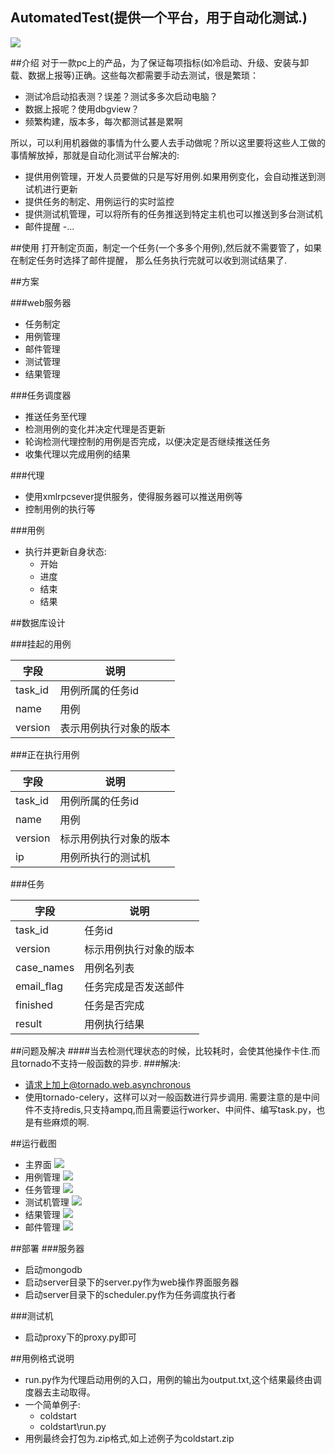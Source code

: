 ## AutomatedTest(提供一个平台，用于自动化测试.)
![](http://7xk7ho.com1.z0.glb.clouddn.com/automate.jpg)

##介绍
对于一款pc上的产品，为了保证每项指标(如冷启动、升级、安装与卸载、数据上报等)正确。这些每次都需要手动去测试，很是繁琐：
- 测试冷启动掐表测？误差？测试多多次启动电脑？
- 数据上报呢？使用dbgview？
- 频繁构建，版本多，每次都测试甚是累啊

所以，可以利用机器做的事情为什么要人去手动做呢？所以这里要将这些人工做的事情解放掉，那就是自动化测试平台解决的:
- 提供用例管理，开发人员要做的只是写好用例.如果用例变化，会自动推送到测试机进行更新
- 提供任务的制定、用例运行的实时监控
- 提供测试机管理，可以将所有的任务推送到特定主机也可以推送到多台测试机
- 邮件提醒
-...

##使用
打开制定页面，制定一个任务(一个多多个用例),然后就不需要管了，如果在制定任务时选择了邮件提醒， 那么任务执行完就可以收到测试结果了.

##方案

###web服务器
- 任务制定
- 用例管理
- 邮件管理
- 测试管理
- 结果管理

###任务调度器
- 推送任务至代理
- 检测用例的变化并决定代理是否更新
- 轮询检测代理控制的用例是否完成，以便决定是否继续推送任务
- 收集代理以完成用例的结果

###代理
- 使用xmlrpcsever提供服务，使得服务器可以推送用例等
- 控制用例的执行等

###用例
- 执行并更新自身状态:
	- 开始
	- 进度
	- 结束
	- 结果

##数据库设计

###挂起的用例

字段|说明
----------|------------
task_id	  |用例所属的任务id
name      |用例
version	  |表示用例执行对象的版本


###正在执行用例

字段|说明
----------|------------
task_id	  |用例所属的任务id
name      |用例
version	  |标示用例执行对象的版本
ip		  |用例所执行的测试机
###任务

字段|说明
----------|------------
task_id   |任务id
version   |标示用例执行对象的版本
case_names|用例名列表
email_flag|任务完成是否发送邮件
finished  |任务是否完成
result    |用例执行结果


##问题及解决
####当去检测代理状态的时候，比较耗时，会使其他操作卡住.而且tornado不支持一般函数的异步.
###解决:
- 请求上加上@tornado.web.asynchronous
- 使用tornado-celery，这样可以对一般函数进行异步调用. 需要注意的是中间件不支持redis,只支持ampq,而且需要运行worker、中间件、编写task.py，也是有些麻烦的啊.

##运行截图
- 主界面
![](http://7xk7ho.com1.z0.glb.clouddn.com/home.png)
- 用例管理
![](http://7xk7ho.com1.z0.glb.clouddn.com/cases.png)
- 任务管理
![](http://7xk7ho.com1.z0.glb.clouddn.com/tasks.png)
- 测试机管理
![](http://7xk7ho.com1.z0.glb.clouddn.com/machines.png)
- 结果管理
![](http://7xk7ho.com1.z0.glb.clouddn.com/results.png)
- 邮件管理
![](http://7xk7ho.com1.z0.glb.clouddn.com/email.png)

##部署
###服务器
- 启动mongodb
- 启动server目录下的server.py作为web操作界面服务器
- 启动server目录下的scheduler.py作为任务调度执行者

###测试机
- 启动proxy下的proxy.py即可

##用例格式说明
- run.py作为代理启动用例的入口，用例的输出为output.txt,这个结果最终由调度器去主动取得。
- 一个简单例子:
	- coldstart
	- coldstart\run.py
- 用例最终会打包为.zip格式,如上述例子为coldstart.zip